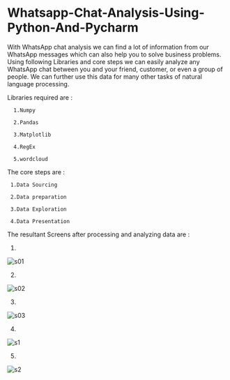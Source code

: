 # Whatsapp-Chat-Analysis-Using-Python-And-Pycharm
With WhatsApp chat analysis we can find a lot of information from our WhatsApp messages which can also help you to solve business problems. 
Using following Libraries and core steps we can easily analyze any WhatsApp chat between you and your friend, customer, or even a group of people. We can further use this data for many other tasks of natural language processing.

Libraries required are :

      1.Numpy
      
      2.Pandas
      
      3.Matplotlib
      
      4.RegEx
      
      5.wordcloud

The core steps are :

     1.Data Sourcing 
  
     2.Data preparation 
  
     3.Data Exploration
  
     4.Data Presentation 
  
  The resultant Screens after processing and analyzing data are :
  
   1.
   
   ![s01](https://user-images.githubusercontent.com/89337354/209995237-acefcf8c-68b9-4fb0-8afc-06b9b21267c8.png)
          
   2.
   
   ![s02](https://user-images.githubusercontent.com/89337354/209995323-b65f1721-635a-44fb-b260-628042103a58.png)
          
   3.
   
   ![s03](https://user-images.githubusercontent.com/89337354/209995513-33d38b20-6670-439a-a763-efd9be7f81b4.png)

   4.     
     
   ![s1](https://user-images.githubusercontent.com/89337354/209996872-8944fb0b-09bb-4ebe-bd63-52b939a53940.png)
  
   5.
   
   ![s2](https://user-images.githubusercontent.com/89337354/209996957-cf0727f6-d7a9-4ce6-a25e-642c6c1accd8.png)

   
   
   
    
